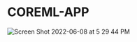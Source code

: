 # COREML-APP


![Screen Shot 2022-06-08 at 5 29 44 PM](https://user-images.githubusercontent.com/61983873/172728327-81118a85-b289-4848-b06e-bcdc6bb2854b.png)
